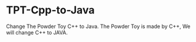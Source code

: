 TPT-Cpp-to-Java
===============

Change The Powder Toy C++ to Java.
The Powder Toy is made by C++, We will change C++ to JAVA.
